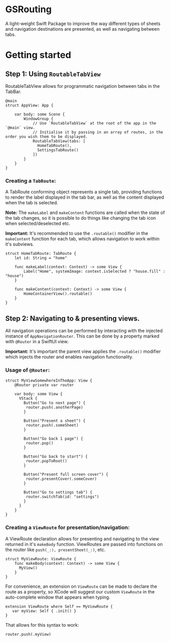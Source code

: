 #  GSRouting
A light-weight Swift Package to improve the way different types of sheets and navigation destinations are presented, as well as
navigating between tabs.

# Getting started

## Step 1: Using `RoutableTabView`
RoutableTabView allows for programmatic navigation between tabs in the TabBar.
```
@main
struct AppView: App {
    
    var body: some Scene {
        WindowGroup {
            // Use `RoutableTabView` at the root of the app in the `@main` view.
            // Initialise it by passing in an array of routes, in the order you wish them to be displayed.
            RoutableTabView(tabs: [
              HomeTabRoute(),
              SettingsTabRoute()
            ])
        }
    }
}
```

### Creating a `TabRoute`:
A TabRoute conforming object represents a single tab, providing functions to render the label displayed in the tab bar,
as well as the content displayed when the tab is selected. 

**Note:** The `makeLabel` and `makeContent` functions are called when the state of the tab
changes, so it is possible to do things like changing the tab icon when selected/deselected etc.

**Important:** It's recommended to use the `.routable()` modifier in the `makeContent` function for each tab, which allows
navigation to work within it's subviews.

```
struct HomeTabRoute: TabRoute {
    let id: String = "home"
    
    func makeLabel(context: Context) -> some View {
        Label("Home", systemImage: context.isSelected ? "house.fill" : "house")
    }
    
    func makeContent(context: Context) -> some View {
        HomeContainerView().routable()
    }
}
```

## Step 2: Navigating to & presenting views.
All navigation operations can be performed by interacting with the injected instance of `AppNavigationRouter`. This can be done by a property marked with `@Router` in a SwiftUI view.

**Important:** It's important the parent view applies the `.routable()` modifier which injects the router and enables navigation functionality.

### Usage of `@Router`:

```
struct MyViewSomewhereInTheApp: View {
    @Router private var router

    var body: some View {
      VStack {
        Button("Go to next page") {
         router.push(.anotherPage)
        }

        Button("Present a sheet") {
         router.push(.someSheet)
        }

        Button("Go back 1 page") {
         router.pop()
        }

        Button("Go back to start") {
         router.popToRoot()
        }

        Button("Present full screen cover") {
         router.presentCover(.someCover)
        }

        Button("Go to settings tab") {
         router.switchTab(id: "settings")
        }
      }
    }
}
```

### Creating a `ViewRoute` for presentation/navigation:
A ViewRoute declaration allows for presenting and navigating to the view returned in it's `makeBody` function.
ViewRoutes are passed into functions on the router like `push(_:), presentSheet(_:)`, etc.
```
struct MyViewRoute: ViewRoute {
    func makeBody(context: Context) -> some View {
      MyView()
    }
}
```

For convenience, an extension on `ViewRoute` can be made to declare the route as a property, so XCode will suggest our custom `ViewRoute` in the auto-complete window that appears when typing.
```
extension ViewRoute where Self == MyViewRoute {
   var myView: Self { .init() }
}
```

That allows for this syntax to work:
```
router.push(.myView)
```
